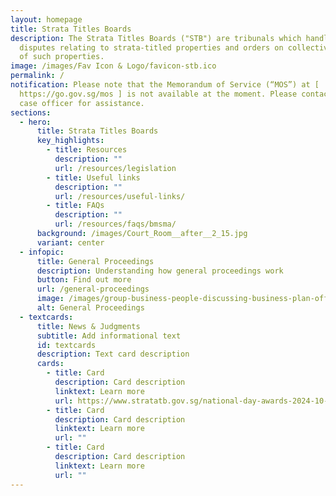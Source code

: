 ```yaml
---
layout: homepage
title: Strata Titles Boards
description: The Strata Titles Boards ("STB") are tribunals which handle
  disputes relating to strata-titled properties and orders on collective sales
  of such properties.
image: /images/Fav Icon & Logo/favicon-stb.ico
permalink: /
notification: Please note that the Memorandum of Service (“MOS”) at [
  https://go.gov.sg/mos ] is not available at the moment. Please contact your
  case officer for assistance.
sections:
  - hero:
      title: Strata Titles Boards
      key_highlights:
        - title: Resources
          description: ""
          url: /resources/legislation
        - title: Useful links
          description: ""
          url: /resources/useful-links/
        - title: FAQs
          description: ""
          url: /resources/faqs/bmsma/
      background: /images/Court_Room__after__2_15.jpg
      variant: center
  - infopic:
      title: General Proceedings
      description: Understanding how general proceedings work
      button: Find out more
      url: /general-proceedings
      image: /images/group-business-people-discussing-business-plan-office.jpg
      alt: General Proceedings
  - textcards:
      title: News & Judgments
      subtitle: Add informational text
      id: textcards
      description: Text card description
      cards:
        - title: Card
          description: Card description
          linktext: Learn more
          url: https://www.stratatb.gov.sg/national-day-awards-2024-10-august-2024/
        - title: Card
          description: Card description
          linktext: Learn more
          url: ""
        - title: Card
          description: Card description
          linktext: Learn more
          url: ""
---
```


